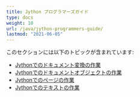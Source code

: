 ```yaml
---
title: Jython プログラマーズガイド
type: docs
weight: 10
url: /java/jython-programmers-guide/
lastmod: "2021-06-05"
---
```


このセクションには以下のトピックが含まれています:

- [Jythonでのドキュメント変換の作業](/pdf/java/working-with-document-conversion-in-jython/)
- [Jythonでのドキュメントオブジェクトの作業](/pdf/java/working-with-document-object-in-jython/)
- [Jythonでのページの作業](/pdf/java/working-with-pages-in-jython/)
- [Jythonでのテキストの作業](/pdf/java/working-with-text-in-jython/)